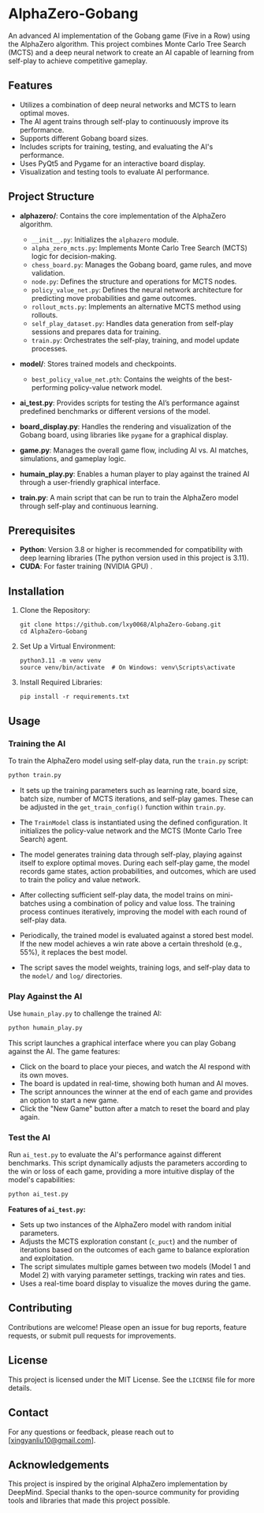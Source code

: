 # AlphaZero-Gobang

An advanced AI implementation of the Gobang game (Five in a Row) using the AlphaZero algorithm. This project combines Monte Carlo Tree Search (MCTS) and a deep neural network to create an AI capable of learning from self-play to achieve competitive gameplay.

## Features

- Utilizes a combination of deep neural networks and MCTS to learn optimal moves.
- The AI agent trains through self-play to continuously improve its performance.
- Supports different Gobang board sizes.
- Includes scripts for training, testing, and evaluating the AI's performance.
- Uses PyQt5 and Pygame for an interactive board display.
- Visualization and testing tools to evaluate AI performance.

## Project Structure

- **alphazero/**: Contains the core implementation of the AlphaZero algorithm.
  - `__init__.py`: Initializes the `alphazero` module.
  - `alpha_zero_mcts.py`: Implements Monte Carlo Tree Search (MCTS) logic for decision-making.
  - `chess_board.py`: Manages the Gobang board, game rules, and move validation.
  - `node.py`: Defines the structure and operations for MCTS nodes.
  - `policy_value_net.py`: Defines the neural network architecture for predicting move probabilities and game outcomes.
  - `rollout_mcts.py`: Implements an alternative MCTS method using rollouts.
  - `self_play_dataset.py`: Handles data generation from self-play sessions and prepares data for training.
  - `train.py`: Orchestrates the self-play, training, and model update processes.

- **model/**: Stores trained models and checkpoints.
  - `best_policy_value_net.pth`: Contains the weights of the best-performing policy-value network model.

- **ai_test.py**: Provides scripts for testing the AI’s performance against predefined benchmarks or different versions of the model.

- **board_display.py**: Handles the rendering and visualization of the Gobang board, using libraries like `pygame` for a graphical display.

- **game.py**: Manages the overall game flow, including AI vs. AI matches, simulations, and gameplay logic.

- **humain_play.py**: Enables a human player to play against the trained AI through a user-friendly graphical interface.

- **train.py**: A main script that can be run to train the AlphaZero model through self-play and continuous learning.

## Prerequisites

- **Python**: Version 3.8 or higher is recommended for compatibility with deep learning libraries (The python version used in this project is 3.11).
- **CUDA**: For faster training (NVIDIA GPU) .

## Installation

1. Clone the Repository:

   ```
   git clone https://github.com/lxy0068/AlphaZero-Gobang.git
   cd AlphaZero-Gobang
   ```

2. Set Up a Virtual Environment:

   ```
   python3.11 -m venv venv
   source venv/bin/activate  # On Windows: venv\Scripts\activate
   ```

3. Install Required Libraries:

   ```
   pip install -r requirements.txt
   ```

## Usage

### Training the AI

To train the AlphaZero model using self-play data, run the `train.py` script:

```bash
python train.py
```

- It sets up the training parameters such as learning rate, board size, batch size, number of MCTS iterations, and self-play games. These can be adjusted in the `get_train_config()` function within `train.py`.

- The `TrainModel` class is instantiated using the defined configuration. It initializes the policy-value network and the MCTS (Monte Carlo Tree Search) agent.

- The model generates training data through self-play, playing against itself to explore optimal moves. During each self-play game, the model records game states, action probabilities, and outcomes, which are used to train the policy and value network.

- After collecting sufficient self-play data, the model trains on mini-batches using a combination of policy and value loss. The training process continues iteratively, improving the model with each round of self-play data.

- Periodically, the trained model is evaluated against a stored best model. If the new model achieves a win rate above a certain threshold (e.g., 55%), it replaces the best model.

- The script saves the model weights, training logs, and self-play data to the `model/` and `log/` directories. 

### Play Against the AI

Use `humain_play.py` to challenge the trained AI:

```bash
python humain_play.py
```

This script launches a graphical interface where you can play Gobang against the AI. The game features:

- Click on the board to place your pieces, and watch the AI respond with its own moves.
- The board is updated in real-time, showing both human and AI moves.
- The script announces the winner at the end of each game and provides an option to start a new game.
- Click the "New Game" button after a match to reset the board and play again.

### Test the AI

Run `ai_test.py` to evaluate the AI's performance against different benchmarks. This script dynamically adjusts the parameters according to the win or loss of each game, providing a more intuitive display of the model's capabilities:

```bash
python ai_test.py
```

**Features of `ai_test.py`:**

- Sets up two instances of the AlphaZero model with random initial parameters.
- Adjusts the MCTS exploration constant (`c_puct`) and the number of iterations based on the outcomes of each game to balance exploration and exploitation.
- The script simulates multiple games between two models (Model 1 and Model 2) with varying parameter settings, tracking win rates and ties.
- Uses a real-time board display to visualize the moves during the game.


## Contributing

Contributions are welcome! Please open an issue for bug reports, feature requests, or submit pull requests for improvements.

## License

This project is licensed under the MIT License. See the `LICENSE` file for more details.

## Contact

For any questions or feedback, please reach out to [xingyanliu10@gmail.com].

## Acknowledgements

This project is inspired by the original AlphaZero implementation by DeepMind. Special thanks to the open-source community for providing tools and libraries that made this project possible.
